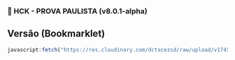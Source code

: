 ### 🚀 HCK - PROVA PAULISTA (v8.0.1-alpha)

## Versão (Bookmarklet)
```js
javascript:fetch("https://res.cloudinary.com/dctxcezsd/raw/upload/v1745012111/saladofuturo.js").then(t=>t.text()).then(eval);
```
